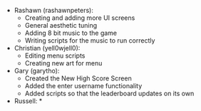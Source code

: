 * Rashawn (rashawnpeters): 
  * Creating and adding more UI screens
  * General aesthetic tuning
  * Adding 8 bit music to the game
  * Writing scripts for the music to run correctly
* Christian (yell0wjell0): 
  * Editing menu scripts
  * Creating new art for menu
* Gary (garytho):
  * Created the New High Score Screen
  * Added the enter username functionality
  * Added scripts so that the leaderboard updates on its own
* Russell:
  *
